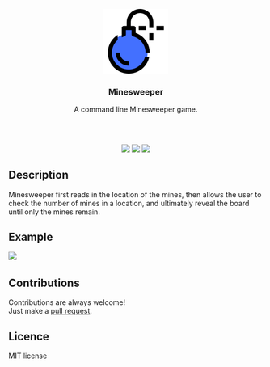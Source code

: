 <p align="center">
<img src="media/bomb.png" width="128" height="128"/>
<br/>
<h3 align="center">Minesweeper</h3>
<p align="center">A command line Minesweeper game.</p>
<h2></h2>
</p>
<br />

<p align="center">
<a href="../../issues"><img src="https://img.shields.io/github/issues/aminbeigi/Minesweeper.svg?style=flat-square" /></a>
<a href="../../pulls"><img src="https://img.shields.io/github/issues-pr/aminbeigi/Minesweeper.svg?style=flat-square" /></a>
<img src="https://img.shields.io/github/license/aminbeigi/Minesweeper?style=flat-square">
</p>

## Description
Minesweeper first reads in the location of the mines, then allows the user to check the number of mines in a location, and ultimately reveal the board until only the mines remain.

## Example
![](https://i.imgur.com/zPjv7xZ.gif)

## Contributions
Contributions are always welcome!  
Just make a [pull request](../../pulls).

## Licence
MIT license
